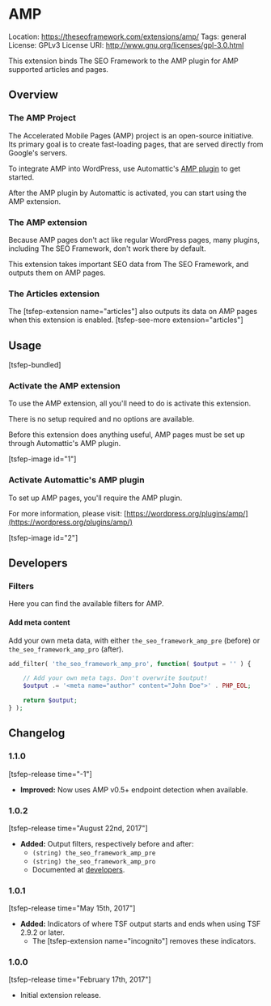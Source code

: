 # AMP
Location: https://theseoframework.com/extensions/amp/
Tags: general
License: GPLv3
License URI: http://www.gnu.org/licenses/gpl-3.0.html

This extension binds The SEO Framework to the AMP plugin for AMP supported articles and pages.

## Overview

### The AMP Project

The Accelerated Mobile Pages (AMP) project is an open-source initiative. Its primary goal is to create fast-loading pages, that are served directly from Google's servers.

To integrate AMP into WordPress, use Automattic's [AMP plugin](https://wordpress.org/plugins/amp/) to get started.

After the AMP plugin by Automattic is activated, you can start using the AMP extension.

### The AMP extension

Because AMP pages don't act like regular WordPress pages, many plugins, including The SEO Framework, don't work there by default.

This extension takes important SEO data from The SEO Framework, and outputs them on AMP pages.

### The Articles extension

The [tsfep-extension name="articles"] also outputs its data on AMP pages when this extension is enabled. [tsfep-see-more extension="articles"]

## Usage

[tsfep-bundled]

### Activate the AMP extension

To use the AMP extension, all you'll need to do is activate this extension.

There is no setup required and no options are available.

Before this extension does anything useful, AMP pages must be set up through Automattic's AMP plugin.

[tsfep-image id="1"]

### Activate Automattic's AMP plugin

To set up AMP pages, you'll require the AMP plugin.

For more information, please visit:
[https://wordpress.org/plugins/amp/](https://wordpress.org/plugins/amp/)

[tsfep-image id="2"]

## Developers

### Filters

Here you can find the available filters for AMP.

#### Add meta content

Add your own meta data, with either `the_seo_framework_amp_pre` (before) or `the_seo_framework_amp_pro` (after).

```php
add_filter( 'the_seo_framework_amp_pro', function( $output = '' ) {

	// Add your own meta tags. Don't overwrite $output!
	$output .= '<meta name="author" content="John Doe">' . PHP_EOL;

	return $output;
} );
```

## Changelog

### 1.1.0

[tsfep-release time="-1"]

* **Improved:** Now uses AMP v0.5+ endpoint detection when available.

### 1.0.2

[tsfep-release time="August 22nd, 2017"]

* **Added:** Output filters, respectively before and after:
	* `(string) the_seo_framework_amp_pre`
	* `(string) the_seo_framework_amp_pro`
	* Documented at [developers](#developers).

### 1.0.1

[tsfep-release time="May 15th, 2017"]

* **Added:** Indicators of where TSF output starts and ends when using TSF 2.9.2 or later.
	* The [tsfep-extension name="incognito"] removes these indicators.

### 1.0.0

[tsfep-release time="February 17th, 2017"]

* Initial extension release.
